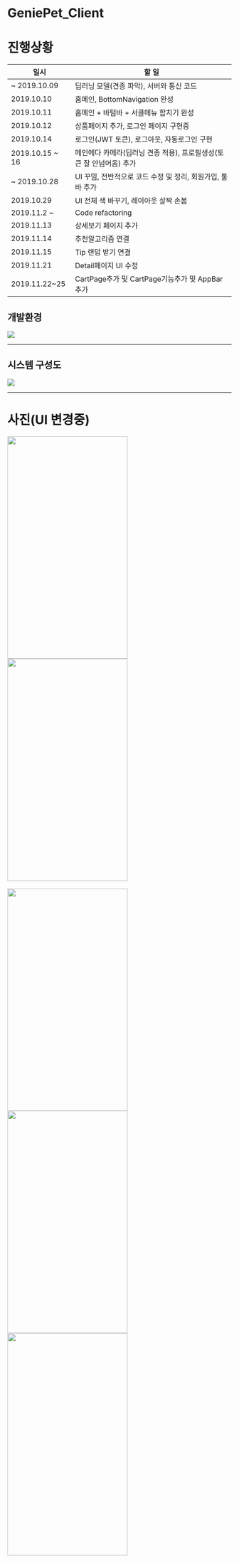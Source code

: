 # GeniePet_Client


# 진행상황
|일시 | 할 일|
|---| --------------------- |
|~ 2019.10.09|    딥러닝 모델(견종 파악), 서버와 통신 코드        |   
|2019.10.10|    홈메인, BottomNavigation 완성     |  
|2019.10.11 |    홈메인 + 바텀바 + 서클메뉴 합치기 완성     |   
|2019.10.12|    상품페이지 추가, 로그인 페이지 구현중     |   
|2019.10.14|    로그인(JWT 토큰), 로그아웃, 자동로그인 구현     |   
|2019.10.15 ~ 16|    메인에다 카메라(딥러닝 견종 적용), 프로필생성(토큰 잘 안넘어옴) 추가     |   
|~ 2019.10.28 |    UI 꾸밈, 전반적으로 코드 수정 및 정리, 회원가입, 툴바 추가     |   
|2019.10.29 |    UI 전체 색 바꾸기, 레이아웃 살짝 손봄     |   
|2019.11.2 ~  |    Code refactoring     |   
|2019.11.13  |    상세보기 페이지 추가     |   
|2019.11.14  |    추천알고리즘 연결     |   
|2019.11.15  |    Tip 랜덤 받기 연결     |   
|2019.11.21  |     Detail페이지 UI 수정    |   
|2019.11.22~25  |     CartPage추가 및 CartPage기능추가 및 AppBar추가    |   

## 개발환경
<img src="./picture/p3.png" >

------
## 시스템 구성도
<img src="./picture/p4.png" >


---
# 사진(UI 변경중)
<div>
<img src="./picture/android_2.png" width="270" height="500">
<img src="./picture/p2.png" width="270" height="500">
 
</div>
<br/>
<div>
<img src="./picture/p1.gif" width="270" height="500">
<img src="./picture/loginpage.png" width="270" height="500">
<img src="./picture/registerpage.png" width="270" height="500">
</div>
